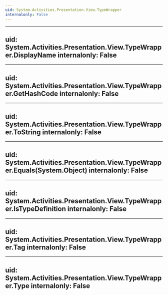 ```yaml
---
uid: System.Activities.Presentation.View.TypeWrapper
internalonly: False
---
```


---
uid: System.Activities.Presentation.View.TypeWrapper.DisplayName
internalonly: False
---

---
uid: System.Activities.Presentation.View.TypeWrapper.GetHashCode
internalonly: False
---

---
uid: System.Activities.Presentation.View.TypeWrapper.ToString
internalonly: False
---

---
uid: System.Activities.Presentation.View.TypeWrapper.Equals(System.Object)
internalonly: False
---

---
uid: System.Activities.Presentation.View.TypeWrapper.IsTypeDefinition
internalonly: False
---

---
uid: System.Activities.Presentation.View.TypeWrapper.Tag
internalonly: False
---

---
uid: System.Activities.Presentation.View.TypeWrapper.Type
internalonly: False
---
